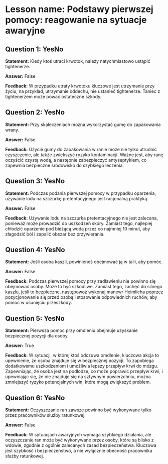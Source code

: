 # Lesson name: Podstawy pierwszej pomocy: reagowanie na sytuacje awaryjne

## Question 1: YesNo

**Statement:** Kiedy ktoś utraci krwotok, należy natychmiastowo ustąpić tightenerze.

**Answer:** False

**Feedback:**
W przypadku utraty krwotoku kluczowe jest utrzymanie przy życiu, na przykład, utrzymanie oddechu, nie ustanieć tightenerze. Taniec z tightenerzem może pować ostateczne szkody.


## Question 2: YesNo

**Statement:** Przy skaleczeniach można wykorzystać gumę do zapakowania wrany.

**Answer:** False

**Feedback:**
Użycie gumy do zapakowania w ranie może nie tylko utrudnić czyszczenie, ale także zwiększyć ryzyko kontaminacji. Ważne jest, aby ranę oczyścić czystą wodą, a następnie zabezpieczyć antyseptykiem, co zapewnia bezpieczne środowisko do szybkiego leczenia.


## Question 3: YesNo

**Statement:** Podczas podania pierwszej pomocy w przypadku oparzenia, używanie lodu na szczurkę pretentacyjnego jest racjonalną praktyką.

**Answer:** False

**Feedback:**
Używanie lodu na szczurka pretentacyjnego nie jest zalecana, ponieważ może prowadzić do uszkodzeń skóry. Zamiast tego, najlepiej chłodzić oparzenie pod bieżącą wodą przez co najmniej 10 minut, aby złagodzić ból i zapalić obszar bez przywierania.


## Question 4: YesNo

**Statement:** Jeśli osoba kaszli, powinieneś obejmować ją w talii, aby pomóc.

**Answer:** False

**Feedback:**
Podczas pierwszej pomocy przy zadławieniu nie powinno się obejmować osoby. Może to być szkodliwe. Zamiast tego, zachęć do silnego kaszlu, jeśli to bezpieczne, następowoż wykonaj manewr Heimlicha poprzez pozycjonowanie się przed osobą i stosowanie odpowiednich ruchów, aby pomóc w usunięciu przeszkody.


## Question 5: YesNo

**Statement:** Pierwsza pomoc przy omdleniu obejmuje uzyskanie bezpiecznej pozycji dla osoby.

**Answer:** True

**Feedback:**
W sytuacji, w której ktoś odczuwa omdlenie, kluczowa akcja to upewnienie, że osoba znajduje się w bezpiecznej pozycji. To zapobiega dodatkowemu uszkodzeniom i umożliwia lepszy przepływ krwi do mózgu. Zapewniając, że osoba jest na podłodze, co może poprawić przepływ krwi, i upewniając się, że nie znajduje się na sztywnym powierzchniu, można zmniejszyć ryzyko potencjalnych win, które mogą zwiększyć problem.


## Question 6: YesNo

**Statement:** Oczyszczanie ran zawsze powinno być wykonywane tylko przez pracowników służby ratunkowej.

**Answer:** False

**Feedback:**
W sytuacjach awaryjnych wymaga szybkiego działania, ale oczyszczanie ran może być wykonywane przez osoby, które są blisko z wdowie, zgodnie z ogólnie zalecanych zasad bezpieczeństwa. Kluczowa jest szybkość i bezpieczeństwo, a nie wyłącznie obecność pracownika służby ratunkowej.

